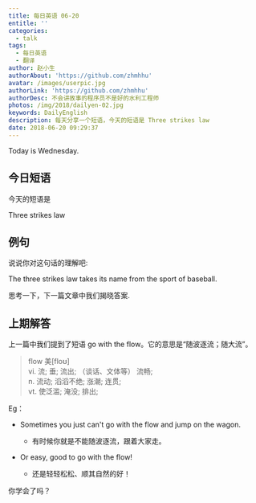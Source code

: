 ```yaml
---
title: 每日英语 06-20
entitle: ''
categories:
  - talk
tags:
  - 每日英语
  - 翻译
author: 赵小生
authorAbout: 'https://github.com/zhmhhu'
avatar: /images/userpic.jpg
authorLink: 'https://github.com/zhmhhu'
authorDesc: 不会讲故事的程序员不是好的水利工程师
photos: /img/2018/dailyen-02.jpg
keywords: DailyEnglish
description: 每天分享一个短语，今天的短语是 Three strikes law
date: 2018-06-20 09:29:37
---
```


Today is Wednesday.

## 今日短语

今天的短语是

Three strikes law

## 例句

说说你对这句话的理解吧:

The three strikes law takes its name from the sport of baseball.

思考一下，下一篇文章中我们揭晓答案.

## 上期解答

上一篇中我们提到了短语 go with the flow。它的意思是“随波逐流；随大流”。

>flow      美[floʊ]    
vi.    流; 垂; 流出; （谈话、文体等） 流畅;    
n.    流动; 滔滔不绝; 涨潮; 连贯;    
vt.    使泛滥; 淹没; 排出; 

Eg：
-  Sometimes you just can't go with the flow and jump on the wagon. 
   -  有时候你就是不能随波逐流，跟着大家走。

-  Or easy, good to go with the flow! 
   -  还是轻轻松松、顺其自然的好！

你学会了吗？
